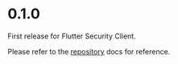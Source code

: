 # 0.1.0

First release for Flutter Security Client.

Please refer to the [repository](https://github.com/bfpimentel/flutter-security) docs for reference.
